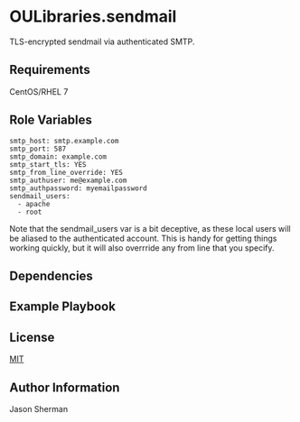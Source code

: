OULibraries.sendmail
=========

TLS-encrypted sendmail via authenticated SMTP.

Requirements
------------

CentOS/RHEL 7

Role Variables
--------------

```
smtp_host: smtp.example.com
smtp_port: 587
smtp_domain: example.com
smtp_start_tls: YES
smtp_from_line_override: YES
smtp_authuser: me@example.com
smtp_authpassword: myemailpassword
sendmail_users:
  - apache
  - root
```

Note that the sendmail_users var is a bit deceptive, as these local users will be aliased to the authenticated account.
This is handy for getting things working quickly, but it will also overrride any from line that you specify.

Dependencies
------------


Example Playbook
----------------


License
-------

[MIT](https://github.com/OULibraries/ansible-role-sendmail/blob/master/LICENSE)

Author Information
------------------

Jason Sherman
